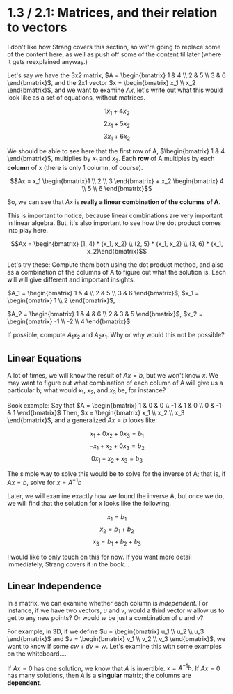 # 1.3 / 2.1: Matrices, and their relation to vectors
I don't like how Strang covers this section, so we're going to replace some of the content here, as well as push off some of the content til later (where it gets reexplained anyway.)

Let's say we have the 3x2 matrix, $A = \begin{bmatrix} 1 & 4 \\ 2 & 5 \\ 3 & 6 \end{bmatrix}$, and the 2x1 vector $x = \begin{bmatrix} x_1 \\ x_2 \end{bmatrix}$, and we want to examine $Ax$, let's write out what this would look like as a set of equations, without matrices.

$$1x_1 + 4x_2$$
$$2x_1 + 5x_2$$
$$3x_1 + 6x_2$$

We should be able to see here that the first row of A, $\begin{bmatrix} 1 & 4 \end{bmatrix}$, multiplies by $x_1$ and $x_2$. Each **row** of A multiples by each **column** of x (there is only 1 column, of course). 

$$Ax = x_1 \begin{bmatrix}1 \\ 2 \\ 3 \end{bmatrix} + x_2 \begin{bmatrix} 4 \\ 5 \\ 6 \end{bmatrix}$$

So, we can see that $Ax$ is **really a linear combination of the columns of A**.

This is important to notice, because linear combinations are very important in linear algebra. But, it's also important to see how the dot product comes into play here.

$$Ax = \begin{bmatrix} (1, 4) * (x_1, x_2) \\ (2, 5) * (x_1, x_2) \\ (3, 6) * (x_1, x_2)\end{bmatrix}$$

Let's try these: Compute them both using the dot product method, and also as a combination of the columns of A to figure out what the solution is. Each will will give different and important insights.

$A_1 = \begin{bmatrix} 1 & 4 \\ 2 & 5 \\ 3 & 6 \end{bmatrix}$, $x_1 = \begin{bmatrix} 1 \\ 2 \end{bmatrix}$,

$A_2 = \begin{bmatrix} 1 & 4 & 6 \\ 2 & 3 & 5 \end{bmatrix}$, $x_2 = \begin{bmatrix} -1 \\ -2 \\ 4 \end{bmatrix}$

If possible, compute $A_1 x_2$ and $A_2 x_1$. Why or why would this not be possible?

## Linear Equations
A lot of times, we will know the result of $Ax = b$, but we won't know $x$. We may want to figure out what combination of each column of A will give us a particular b; what would $x_1$, $x_2$, and $x_3$ be, for instance?

Book example: Say that $A = \begin{bmatrix} 1 & 0 & 0 \\ -1 & 1 & 0 \\ 0 & -1 & 1 \end{bmatrix}$ Then, $x = \begin{bmatrix} x_1 \\ x_2 \\ x_3 \end{bmatrix}$, and a generalized $Ax = b$ looks like:

$$x_1 + 0x_2 + 0x_3 = b_1$$
$$-x_1 + x_2 + 0x_3 = b_2$$
$$0x_1 - x_2 + x_3 = b_3 $$

The simple way to solve this would be to solve for the inverse of A; that is, if $Ax = b$, solve for $x = A^{-1} b$

Later, we will examine exactly how we found the inverse A, but once we do, we will find that the solution for x looks like the following.

$$x_1 = b_1$$
$$x_2 = b_1 + b_2$$
$$x_3 = b_1 + b_2 + b_3$$

I would like to only touch on this for now. If you want more detail immediately, Strang covers it in the book...

## Linear Independence

In a matrix, we can examine whether each column is *independent*. For instance, if we have two vectors, $u$ and $v$, would a third vector $w$ allow us to get to any new points? Or would $w$ be just a combination of $u$ and $v$?

For example, in 3D, if we define $u = \begin{bmatrix} u_1 \\ u_2 \\ u_3 \end{bmatrix}$ and $v = \begin{bmatrix} v_1 \\ v_2 \\ v_3 \end{bmatrix}$, we want to know if some $cw + dv = w$. Let's examine this with some examples on the whiteboard....

If $Ax = 0$ has one solution, we know that $A$ is invertible. $x = A^{-1} b$. If $Ax = 0$ has many solutions, then $A$ is a **singular** matrix; the columns are **dependent**.